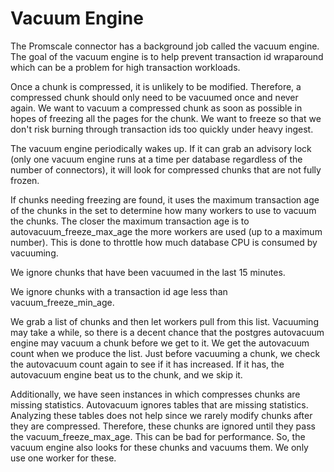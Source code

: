 # Vacuum Engine

The Promscale connector has a background job called the vacuum engine.
The goal of the vacuum engine is to help prevent transaction id wraparound
which can be a problem for high transaction workloads.

Once a chunk is compressed, it is unlikely to be modified.
Therefore, a compressed chunk should only need to be vacuumed once
and never again. We want to vacuum a compressed chunk as soon as
possible in hopes of freezing all the pages for the chunk. We want
to freeze so that we don't risk burning through transaction ids too
quickly under heavy ingest.

The vacuum engine periodically wakes up. If it can grab an advisory
lock (only one vacuum engine runs at a time per database regardless
of the number of connectors), it will look for compressed chunks
that are not fully frozen.

If chunks needing freezing are found, it uses the maximum
transaction age of the chunks in the set to determine how many
workers to use to vacuum the chunks. The closer the maximum
transaction age is to autovacuum_freeze_max_age the more workers are
used (up to a maximum number). This is done to throttle how much
database CPU is consumed by vacuuming.

We ignore chunks that have been vacuumed in the last 15 minutes.

We ignore chunks with a transaction id age less than
vacuum_freeze_min_age.

We grab a list of chunks and then let workers pull from this list.
Vacuuming may take a while, so there is a decent chance that the
postgres autovacuum engine may vacuum a chunk before we get to it.
We get the autovacuum count when we produce the list. Just before
vacuuming a chunk, we check the autovacuum count again to see if it
has increased. If it has, the autovacuum engine beat us to the
chunk, and we skip it.

Additionally, we have seen instances in which compresses chunks are
missing statistics. Autovacuum ignores tables that are missing
statistics. Analyzing these tables does not help since we rarely
modify chunks after they are compressed. Therefore, these chunks are
ignored until they pass the vacuum_freeze_max_age. This can be bad
for performance. So, the vacuum engine also looks for these chunks
and vacuums them. We only use one worker for these.
